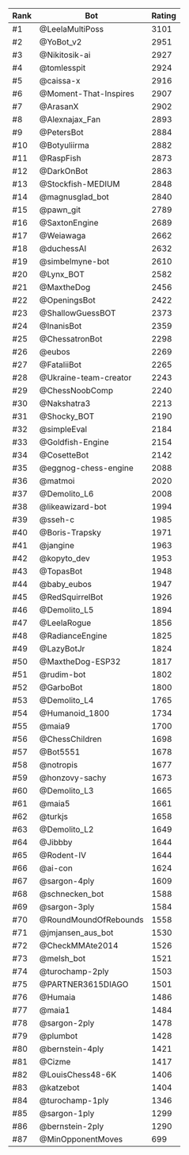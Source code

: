 Rank|Bot|Rating
---|---|---
#1|@LeelaMultiPoss|3101
#2|@YoBot_v2|2951
#3|@Nikitosik-ai|2927
#4|@tomlesspit|2924
#5|@caissa-x|2916
#6|@Moment-That-Inspires|2907
#7|@ArasanX|2902
#8|@Alexnajax_Fan|2893
#9|@PetersBot|2884
#10|@Botyuliirma|2882
#11|@RaspFish|2873
#12|@DarkOnBot|2863
#13|@Stockfish-MEDIUM|2848
#14|@magnusglad_bot|2840
#15|@pawn_git|2789
#16|@SaxtonEngine|2689
#17|@Weiawaga|2662
#18|@duchessAI|2632
#19|@simbelmyne-bot|2610
#20|@Lynx_BOT|2582
#21|@MaxtheDog|2456
#22|@OpeningsBot|2422
#23|@ShallowGuessBOT|2373
#24|@InanisBot|2359
#25|@ChessatronBot|2298
#26|@eubos|2269
#27|@FataliiBot|2265
#28|@Ukraine-team-creator|2243
#29|@ChessNoobComp|2240
#30|@Nakshatra3|2213
#31|@Shocky_BOT|2190
#32|@simpleEval|2184
#33|@Goldfish-Engine|2154
#34|@CosetteBot|2142
#35|@eggnog-chess-engine|2088
#36|@matmoi|2020
#37|@Demolito_L6|2008
#38|@likeawizard-bot|1994
#39|@sseh-c|1985
#40|@Boris-Trapsky|1971
#41|@jangine|1963
#42|@kopyto_dev|1953
#43|@TopasBot|1948
#44|@baby_eubos|1947
#45|@RedSquirrelBot|1926
#46|@Demolito_L5|1894
#47|@LeelaRogue|1856
#48|@RadianceEngine|1825
#49|@LazyBotJr|1824
#50|@MaxtheDog-ESP32|1817
#51|@rudim-bot|1802
#52|@GarboBot|1800
#53|@Demolito_L4|1765
#54|@Humanoid_1800|1734
#55|@maia9|1700
#56|@ChessChildren|1698
#57|@Bot5551|1678
#58|@notropis|1677
#59|@honzovy-sachy|1673
#60|@Demolito_L3|1665
#61|@maia5|1661
#62|@turkjs|1658
#63|@Demolito_L2|1649
#64|@Jibbby|1644
#65|@Rodent-IV|1644
#66|@ai-con|1624
#67|@sargon-4ply|1609
#68|@schnecken_bot|1588
#69|@sargon-3ply|1584
#70|@RoundMoundOfRebounds|1558
#71|@jmjansen_aus_bot|1530
#72|@CheckMMAte2014|1526
#73|@melsh_bot|1521
#74|@turochamp-2ply|1503
#75|@PARTNER3615DIAGO|1501
#76|@Humaia|1486
#77|@maia1|1484
#78|@sargon-2ply|1478
#79|@plumbot|1428
#80|@bernstein-4ply|1421
#81|@Cizme|1417
#82|@LouisChess48-6K|1406
#83|@katzebot|1404
#84|@turochamp-1ply|1346
#85|@sargon-1ply|1299
#86|@bernstein-2ply|1290
#87|@MinOpponentMoves|699
